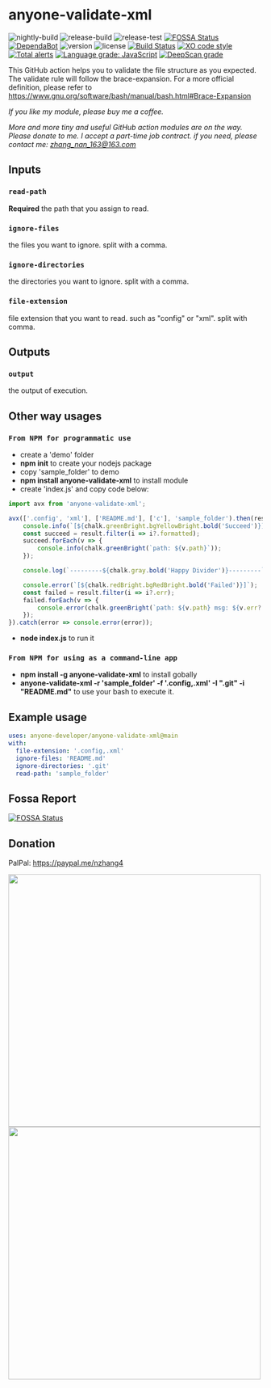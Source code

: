 # anyone-validate-xml

![nightly-build](https://github.com/anyone-developer/anyone-validate-xml/workflows/nightly-build/badge.svg)
![release-build](https://github.com/anyone-developer/anyone-validate-xml/workflows/release-build/badge.svg)
![release-test](https://github.com/anyone-developer/anyone-validate-xml/workflows/release-test/badge.svg)
[![FOSSA Status](https://app.fossa.com/api/projects/custom%2B21065%2Fgit%40github.com%3Aanyone-developer%2Fanyone-validate-xml.git.svg?type=small)](https://app.fossa.com/projects/custom%2B21065%2Fgit%40github.com%3Aanyone-developer%2Fanyone-validate-xml.git?ref=badge_small)
[![DependaBot](https://badgen.net/github/dependabot/anyone-developer/anyone-validate-xml)](https://github.com/anyone-developer/anyone-validate-xml/network/updates)
![version](https://badgen.net/npm/v/@anyone-developer/anyone-validate-xml)
![license](https://badgen.net/github/license/anyone-developer/anyone-validate-xml)
[![Build Status](https://travis-ci.org/anyone-developer/anyone-validate-xml.svg?branch=main)](https://travis-ci.org/anyone-developer/anyone-validate-xml)
[![XO code style](https://badgen.net/xo/status/chalk)](https://github.com/xojs/xo)
[![Total alerts](https://img.shields.io/lgtm/alerts/g/anyone-developer/anyone-validate-xml.svg?logo=lgtm&logoWidth=18)](https://lgtm.com/projects/g/anyone-developer/anyone-validate-xml/alerts/)
[![Language grade: JavaScript](https://img.shields.io/lgtm/grade/javascript/g/anyone-developer/anyone-validate-xml.svg?logo=lgtm&logoWidth=18)](https://lgtm.com/projects/g/anyone-developer/anyone-validate-xml/context:javascript)
[![DeepScan grade](https://deepscan.io/api/teams/11532/projects/14440/branches/269275/badge/grade.svg)](https://deepscan.io/dashboard#view=project&tid=11532&pid=14440&bid=269275)

This GitHub action helps you to validate the file structure as you expected. The validate rule will follow the brace-expansion. For a more official definition, please refer to https://www.gnu.org/software/bash/manual/bash.html#Brace-Expansion

*If you like my module, please buy me a coffee.*

*More and more tiny and useful GitHub action modules are on the way. Please donate to me. I accept a part-time job contract. if you need, please contact me: zhang_nan_163@163.com*

## Inputs

### `read-path`

**Required** the path that you assign to read.

### `ignore-files`

the files you want to ignore. split with a comma.

### `ignore-directories`

the directories you want to ignore. split with a comma.

### `file-extension`

file extension that you want to read. such as "config" or "xml". split with comma.

## Outputs

### `output`

the output of execution.

## Other way usages

### `From NPM for programmatic use`

- create a 'demo' folder
- **npm init** to create your nodejs package
- copy 'sample_folder' to demo
- **npm install anyone-validate-xml** to install module
- create 'index.js' and copy code below:

```typescript
import avx from 'anyone-validate-xml';

avx(['.config', 'xml'], ['README.md'], ['c'], 'sample_folder').then(result => {
	console.info(`[${chalk.greenBright.bgYellowBright.bold('Succeed')}]`);
	const succeed = result.filter(i => i?.formatted);
	succeed.forEach(v => {
		console.info(chalk.greenBright(`path: ${v.path}`));
	});

	console.log(`---------${chalk.gray.bold('Happy Divider')}---------`);

	console.error(`[${chalk.redBright.bgRedBright.bold('Failed')}]`);
	const failed = result.filter(i => i?.err);
	failed.forEach(v => {
		console.error(chalk.greenBright(`path: ${v.path} msg: ${v.err?.message}`));
	});
}).catch(error => console.error(error));
```

- **node index.js** to run it

### `From NPM for using as a command-line app`

- **npm install -g anyone-validate-xml** to install gobally
- **anyone-validate-xml -r 'sample_folder' -f '.config,.xml' -I ".git" -i "README.md"** to use your bash to execute it.

## Example usage

```yml
uses: anyone-developer/anyone-validate-xml@main
with:
  file-extension: '.config,.xml'
  ignore-files: 'README.md'
  ignore-directories: '.git'
  read-path: 'sample_folder'
```

## Fossa Report

[![FOSSA Status](https://app.fossa.com/api/projects/custom%2B21065%2Fgit%40github.com%3Aanyone-developer%2Fanyone-validate-xml.git.svg?type=large)](https://app.fossa.com/projects/custom%2B21065%2Fgit%40github.com%3Aanyone-developer%2Fanyone-validate-xml.git?ref=badge_large)

## Donation

PalPal: https://paypal.me/nzhang4

<img src="https://raw.githubusercontent.com/anyone-developer/anyone-validate-xml/main/misc/alipay.JPG" width="500">

<img src="https://raw.githubusercontent.com/anyone-developer/anyone-validate-xml/main/misc/webchat_pay.JPG" width="500">


